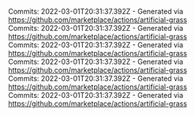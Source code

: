 Commits: 2022-03-01T20:31:37.392Z - Generated via https://github.com/marketplace/actions/artificial-grass
<br>
Commits: 2022-03-01T20:31:37.392Z - Generated via https://github.com/marketplace/actions/artificial-grass
<br>
Commits: 2022-03-01T20:31:37.392Z - Generated via https://github.com/marketplace/actions/artificial-grass
<br>
Commits: 2022-03-01T20:31:37.392Z - Generated via https://github.com/marketplace/actions/artificial-grass
<br>
Commits: 2022-03-01T20:31:37.392Z - Generated via https://github.com/marketplace/actions/artificial-grass
<br>
Commits: 2022-03-01T20:31:37.392Z - Generated via https://github.com/marketplace/actions/artificial-grass
<br>
